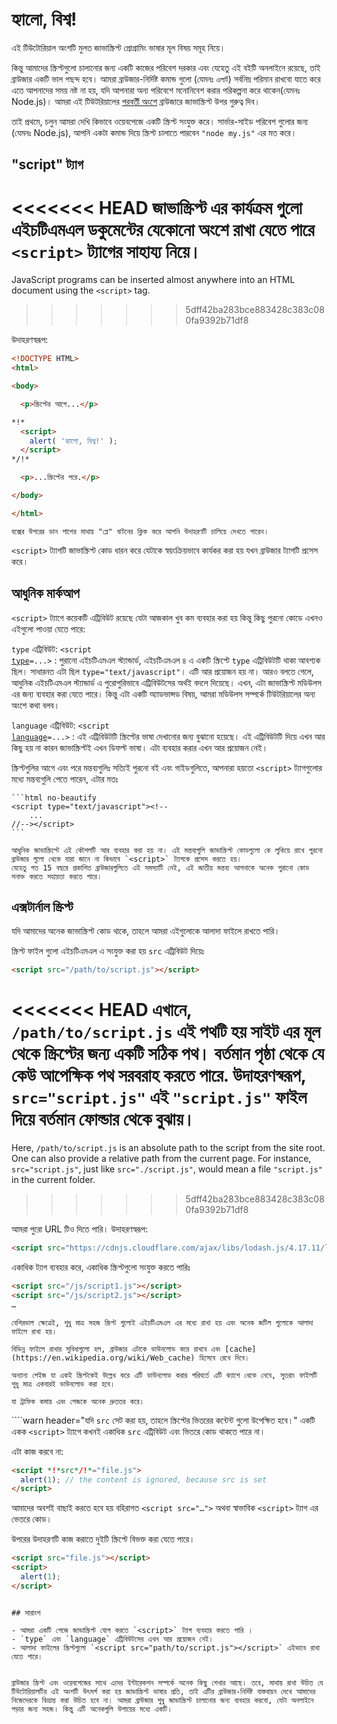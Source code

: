 # হ্যালো, বিশ্ব!

এই টিউটোরিয়াল অংশটি মুলত জাভাস্ক্রিপ্ট প্রোগ্রামিং ভাষার মূল বিষয় সমূহ নিয়ে।

কিন্তু আমাদের স্ক্রিপ্টগুলো চালানোর জন্য একটি কাজের পরিবেশ দরকার এবং যেহেতু এই বইটি অনলাইনে রয়েছে, তাই ব্রাউজার একটি ভাল পছন্দ হবে। আমরা ব্রাউজার-নির্দিষ্ট কমান্ড গুলো (যেমনঃ `এলার্ট`) সর্বনিম্ন পরিমান রাখবো যাতে করে এতে আপনাদের সময় নষ্ট না হয়, যদি আপনারা অন্য পরিবেশে মনোনিবেশ করার পরিকল্পনা করে থাকেন(যেমনঃ Node.js)। আমরা এই টিউটরিয়ালের [পরবর্তী অংশে](/ui) ব্রাউজারে জাভাস্ক্রিপ্ট উপর গুরুত্ব দিব। 

তাই প্রথমে, চলুন আমরা দেখি কিভাবে ওয়েবপেজে একটি স্ক্রিপ্ট সংযুক্ত করে। সার্ভার-সাইড পরিবেশ গুলোর জন্য (যেমনঃ Node.js), আপনি একটা কমান্ড দিয়ে  স্ক্রিপ্ট চালাতে পারবেন `"node my.js"` এর মত করে। 


## "script" ট্যাগ

<<<<<<< HEAD
জাভাস্ক্রিপ্ট এর কার্যক্রম গুলো এইচটিএমএল ডকুমেন্টের যেকোনো অংশে রাখা যেতে পারে `<script>` ট্যাগের সাহায্য নিয়ে। 
=======
JavaScript programs can be inserted almost anywhere into an HTML document using the `<script>` tag.
>>>>>>> 5dff42ba283bce883428c383c080fa9392b71df8

উদাহরণস্বরূপ:

```html run height=100
<!DOCTYPE HTML>
<html>

<body>

  <p>স্ক্রিপ্টের আগে...</p>

*!*
  <script>
    alert( 'হ্যালো, বিশ্ব!' );
  </script>
*/!*

  <p>...স্ক্রিপ্টের পরে.</p>

</body>

</html>
```

```online
বক্সের উপরের ডান পাশের মাথায় "প্লে" বাটনের ক্লিক করে আপনি উদাহরণটি চালিয়ে দেখতে পারেন।
```

`<script>` ট্যাগটি জাভাস্ক্রিপ্ট কোড ধারন করে  যেটাকে স্বয়ংক্রিয়ভাবে কার্যকর করা হয় যখন ব্রাউজার ট্যাগটি প্রসেস করে। 


## আধুনিক মার্কআপ

`<script>` ট্যাগে কয়েকটি এট্রিবিউট রয়েছে যেটা আজকাল খুব কম ব্যবহার করা হয় কিন্তু কিছু পুরনো কোডে এখনও এইগুলো পাওয়া যেতে পারে:

`type` এট্রিবিউট: <code>&lt;script <u>type</u>=...&gt;</code>
: পুরানো এইচটিএমএল স্ট্যান্ডার্ড, এইচটিএমএল ৪ এ একটি স্ক্রিপ্টে `type` এট্রিবিউটটি থাকা আবশ্যক ছিল।  সাধারনত এটা ছিল `type="text/javascript"`। এটি আর প্রয়োজন হয় না। আরও বলতে গেলে, আধুনিক এইচটিএমএল স্ট্যান্ডার্ড এ পুরোপুরিভাবে এট্রিবিউটসের অর্থই বদলে দিয়েছে। এখন, এটা জাভাস্ক্রিপ্ট মডিউলস এর জন্য ব্যবহার করা যেতে পারে। কিন্তু এটা একটি অ্যাডভান্সড বিষয়, আমরা মডিউলস সম্পর্কে টিউটরিয়ালের অন্য অংশে কথা বলব।

`language` এট্রিবিউট: <code>&lt;script <u>language</u>=...&gt;</code>
: এই এট্রিবিউটটি স্ক্রিপ্টের ভাষা দেখানোর জন্য বুঝানো হয়েছে।  এই এট্রিবিউটটি দিয়ে এখন আর কিছু হয় না কারন জাভাস্ক্রিপ্টই এখন ডিফল্ট ভাষা। এটা ব্যবহার করার এখন আর প্রয়োজন নেই।

স্ক্রিপ্টগুলির আগে এবং পরে মন্তব্যগুলিঃ 
সত্যিই পুরনো বই এবং গাইডগুলিতে, আপনারা হয়তো `<script>` ট্যাগগুলোর মধ্যে মন্তব্যগুলি পেতে পারেন, এটার মতঃ

    ```html no-beautify
    <script type="text/javascript"><!--
        ...
    //--></script>
    ```
    
    আধুনিক জাভাস্ক্রিপ্টে এই কৌশলটি আর ব্যবহার করা হয় না। এই মন্তব্যগুলি জাভাস্ক্রিপ্ট কোডগুলো কে লুকিয়ে রাখে পুরনো ব্রাউজার গুলো থেকে যারা জানে না কিভাবে `<script>` ট্যাগকে প্রসেস করতে হয়।
    যেহেতু গত 15 বছরে প্রকাশিত ব্রাউজারগুলিতে এই সমস্যাটি নেই, এই জাতীয় মন্তব্য আপনাকে অনেক পুরানো কোড সনাক্ত করতে সহায়তা করতে পারে।

## এক্সটার্নাল স্ক্রিপ্ট

যদি আমাদের অনেক জাভাস্ক্রিপ্ট কোড থাকে, তাহলে আমরা এইগুলোকে আলাদা ফাইলে রাখতে পারি।

স্ক্রিপ্ট ফাইল গুলো এইচটিএমএল এ সংযুক্ত করা হয় `src` এট্রিবিউট দিয়েঃ 

```html
<script src="/path/to/script.js"></script>
```

<<<<<<< HEAD
এখানে, `/path/to/script.js` এই পথটি হয় সাইট এর মূল থেকে স্ক্রিপ্টের জন্য একটি সঠিক পথ। বর্তমান পৃষ্ঠা থেকে যে কেউ আপেক্ষিক পথ সরবরাহ করতে পারে. উদাহরণস্বরূপ, `src="script.js"` এই `"script.js"` ফাইল দিয়ে বর্তমান ফোল্ডার থেকে বুঝায়। 
=======
Here, `/path/to/script.js` is an absolute path to the script from the site root. One can also provide a relative path from the current page. For instance, `src="script.js"`, just like `src="./script.js"`, would mean a file `"script.js"` in the current folder.
>>>>>>> 5dff42ba283bce883428c383c080fa9392b71df8

আমরা পুরো URL টিও দিতে পারি। উদাহরণস্বরূপ:

```html
<script src="https://cdnjs.cloudflare.com/ajax/libs/lodash.js/4.17.11/lodash.js"></script>
```

একাধিক ট্যাগ ব্যবহার করে, একাধিক স্ক্রিপ্টগুলো সংযুক্ত করতে পারিঃ

```html
<script src="/js/script1.js"></script>
<script src="/js/script2.js"></script>
…
```

```smart
বেশিরভাগ ক্ষেত্রেই, শুধু মাত্র সহজ স্ক্রিপ্ট গুলোই এইচটিএমএল এর মধ্যে রাখা হয় এবং অনেক জটিল গুলোকে আলাদা ফাইলে রাখা হয়।

বিভিন্ন ফাইলে রাখার সুবিধাগুলো হল, ব্রাউজার এটাকে ডাউনলোড করে রাখবে এবং [cache](https://en.wikipedia.org/wiki/Web_cache) হিসেবে রেখে দিবে।

অন্যান্য পেইজ যা একই স্ক্রিপ্টকেই উল্লেখ করে এটি ডাউনলোড করার পরিবর্তে এটি ক্যাশে থেকে নেবে, সুতরাং ফাইলটি শুধু মাত্র একবারই ডাউনলোড করা হবে।

যা ট্রাফিক কমায় এবং পেজকে অনেক দ্রুততর করে।
```

````warn header="যদি `src` সেট করা হয়, তাহলে স্ক্রিপ্টের ভিতরের কন্টেন্ট গুলো উপেক্ষিত হবে।"
একটি একক `<script>` ট্যাগে কখনই একাধিক `src` এট্রিবিউট এবং ভিতরে কোড থাকতে পারে না।

এটা কাজ করবে না:

```html
<script *!*src*/!*="file.js">
  alert(1); // the content is ignored, because src is set
</script>
```

আমাদের অবশই বাছাই করতে হবে হয় বহিরাগত `<script src="…">` অথবা স্বাভাবিক `<script>` ট্যাগ এর ভেতরে কোড।

উপরের উদাহরণটি কাজ করাতে দুইটি স্ক্রিপ্টে বিভক্ত করা যেতে পারে।

```html
<script src="file.js"></script>
<script>
  alert(1);
</script>
```
````

## সারাংশ

- আমরা একটি পেজে জাভাস্ক্রিপ্ট যোগ করতে `<script>` ট্যাগ ব্যবহার করতে পারি ।
- `type` এবং `language` এট্রিবিউটসের এখন আর প্রয়োজন নেই।
- আলাদা ফাইলের স্ক্রিপ্টগুলো `<script src="path/to/script.js"></script>` এইভাবে রাখা যেতে পারে।


ব্রাউজার স্ক্রিপ্ট এবং ওয়েবপেজের সাথে এদের ইন্টারেকশন সম্পর্কে অনেক কিছু শেখার আছে। তবে, মাথায় রাখা উচিত যে টিউটোরিয়ালটির এই অংশটি উৎসর্গ করা হয় জাভাস্ক্রিপ্ট ভাষার প্রতি, তাই এটির ব্রাউজার-নির্দিষ্ট বাস্তবায়ন দেখে আমাদের নিজেদেরকে বিভ্রান্ত করা উচিত হবে না। আমরা ব্রাউজার শুধু জাভাস্ক্রিপ্ট চালানোর জন্য ব্যবহার করবো, যেটা অনলাইনে পড়ার জন্য সহজ। কিন্তু এটি অনেকগুলি উপায়ের মধ্যে একটি।